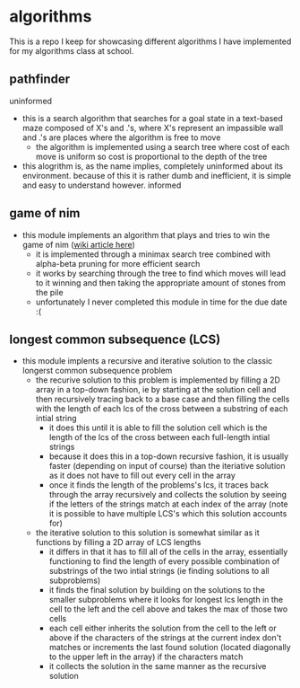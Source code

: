 # algorithms
This is a repo I keep for showcasing different algorithms I have implemented for my algorithms class at school.

## pathfinder
uninformed
* this is a search algorithm that searches for a goal state in a text-based maze composed of X's and .'s, where X's represent 
an impassible wall and .'s are places where the algorithm is free to move
  * the algorithm is implemented using a search tree where cost of each move is uniform so cost is proportional to the depth
  of the tree
* this alogrithm is, as the name implies, completely uninformed about its environment. because of this it is rather dumb and
inefficient, it is simple and easy to understand however.
informed

## game of nim
* this module implements an algorithm that plays and tries to win the game of nim ([wiki article here](https://en.wikipedia.org/wiki/Nim))
  * it is implemented through a minimax search tree combined with alpha-beta pruning for more efficient search
  * it works by searching through the tree to find which moves will lead to it winning and then taking the appropriate amount of stones from the pile
  * unfortunately I never completed this module in time for the due date :(
  
## longest common subsequence (LCS) 
* this module implents a recursive and iterative solution to the classic longerst common subsequence problem
  * the recurive solution to this problem is implemented by filling a 2D array in a top-down fashion, ie by starting at the solution cell and then recursively tracing back to a base case and then filling the cells with the length of each lcs of the cross between a substring of each intial string
    * it does this until it is able to fill the solution cell which is the length of the lcs of the cross between each full-length intial strings
    * because it does this in a top-down recursive fashion, it is usually faster (depending on input of course) than the iteriative solution as it does not have to fill out every cell in the array
    * once it finds the length of the problems's lcs, it traces back through the array recursively and collects the solution by seeing if the letters of the strings match at each index of the array (note it is possible to have multiple LCS's which this solution accounts for)
  * the iterative solution to this solution is somewhat similar as it functions by filling a 2D array of LCS lengths
    * it differs in that it has to fill all of the cells in the array, essentially functioning to find the length of every possible combination of substrings of the two intial strings (ie finding solutions to all subproblems)
    * it finds the final solution by building on the solutions to the smaller subproblems where it looks for longest lcs length in the cell to the left and the cell above and takes the max of those two cells
    * each cell either inherits the solution from the cell to the left or above if the characters of the strings at the current index don't matches or increments the last found solution (located diagonally to the upper left in the array) if the characters match
    * it collects the solution in the same manner as the recursive solution

